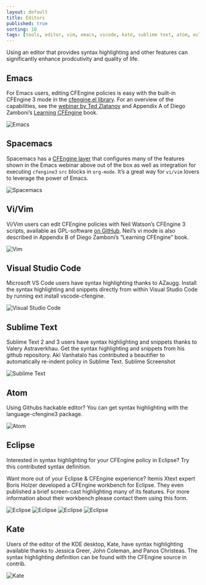 ```yaml
---
layout: default
title: Editors
published: true
sorting: 10
tags: [tools, editor, vim, emacs, vscode, kate, sublime text, atom, eclipse ]
---
```


Using an editor that provides syntax highlighting and other features can significantly enhance prodcutivity and quality of life.

## Emacs ##

For Emacs users, editing CFEngine policies is easy with the built-in CFEngine 3 mode in the [cfengine.el library](https://github.com/cfengine/core/blob/master/contrib/cfengine.el). For an overview of the capabilities, see the [webinar by Ted Zlatanov](https://www.youtube.com/watch?v=-PPVhwSKNdE) and Appendix A of Diego Zamboni’s [Learning CFEngine](https://leanpub.com/learning-cfengine/) book.
	
![Emacs](guide-writing-and-serving-policy-editors-emacs.png)

## Spacemacs

Spacemacs has a [CFEngine layer](https://github.com/syl20bnr/spacemacs/blob/develop/layers/%2Btools/cfengine/README.org) that configures many of the features shown in the Emacs webinar above out of the box as well as integration for executing `cfengine3` `src` blocks in `org-mode`. It’s a great way for `vi/vim` lovers to leverage the power of Emacs.

![Spacemacs](guide-writing-and-serving-policy-editors-spacemacs.png)

## Vi/Vim

Vi/Vim users can edit CFEngine policies with Neil Watson’s CFEngine 3 scripts, available as GPL-software [on GitHub](https://github.com/neilhwatson/vim_cf3). Neil’s vi mode is also described in Appendix B of Diego Zamboni’s “Learning CFEngine” book.
	
![Vim](guide-writing-and-serving-policy-editors-vim.png)

## Visual Studio Code

Microsoft VS Code users have syntax highlighting thanks to AZaugg. Install the syntax highlighting and snippets directly from within Visual Studio Code by running ext install vscode-cfengine.

![Visual Studio Code](guide-writing-and-serving-policy-editors-visual-studio-code.png)

## Sublime Text

Sublime Text 2 and 3 users have syntax highlighting and snippets thanks to Valery Astraverkhau. Get the syntax highlighting and snippets from his github repository. Aki Vanhatalo has contributed a beautifier to automatically re-indent policy in Sublime Text.
	 Sublime Screenshot

![Sublime Text](guide-writing-and-serving-policy-editors-sublime-text.jpg)

## Atom

Using Githubs hackable editor? You can get syntax highlighting with the language-cfengine3 package.

![Atom](guide-writing-and-serving-policy-editors-atom.png)

## Eclipse

Interested in syntax highlighting for your CFEngine policy in Eclipse? Try this  contributed syntax definition.

Want more out of your Eclipse & CFEngine experience? Itemis Xtext expert Boris Holzer developed a CFEngine workbench for Eclipse. They even published a brief screen-cast highlighting many of its features. For more information about their workbench please contact them using this form.
	
![Eclipse](guide-writing-and-serving-policy-editors-eclipse-0.png)
![Eclipse](guide-writing-and-serving-policy-editors-eclipse-1.png)
![Eclipse](guide-writing-and-serving-policy-editors-eclipse-2.png)
![Eclipse](guide-writing-and-serving-policy-editors-eclipse-3.png)

## Kate

Users of the editor of the KDE desktop, Kate, have syntax highlighting available thanks to Jessica Greer, John Coleman, and Panos Christeas. The syntax highlighting definition can be found with the CFEngine source in contrib.
	
![Kate](guide-writing-and-serving-policy-editors-kate.jpg)
